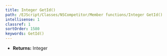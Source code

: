 ```yaml
---
title: Integer GetId()
path: /EJScript/Classes/NSCompetitor/Member functions/Integer GetId()
intellisense: 1
classref: 1
sortOrder: 1580
keywords: GetId()
---
```



* **Returns:** Integer


